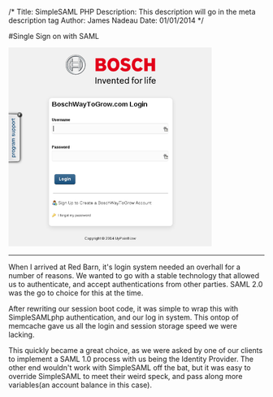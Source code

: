 /*
Title: SimpleSAML PHP
Description: This description will go in the meta description tag
Author: James Nadeau
Date: 01/01/2014
*/

#Single Sign on with SAML

<div>
	<img class="img-fluid img-rounded" src="/files/boschwaytogrow_login.png" style="max-width: 400px;" />
</div>

***

When I arrived at Red Barn, it's login system needed an overhall for a 
number of reasons. We wanted to go with a stable technology that allowed 
us to authenticate, and accept authentications from other parties. SAML 2.0
was the go to choice for this at the time.

After rewriting our session boot code, it was simple to wrap this with 
SimpleSAMLphp authentication, and our log in system. This ontop of 
memcache gave us all the login and session storage speed we were lacking.

This quickly became a great choice, as we were asked by one of our 
clients to implement a SAML 1.0 process with us being the Identity Provider. 
The other end wouldn't work with SimpleSAML off the bat, but it was easy
to override SimpleSAML to meet their weird speck, and pass along more 
variables(an account balance in this case). 
